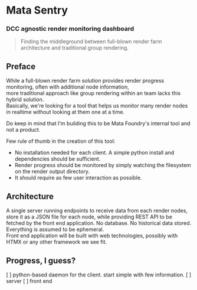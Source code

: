 # Mata Sentry
### DCC agnostic render monitoring dashboard
> Finding the middleground between full-blown render farm architecture and traditional group rendering.

## Preface
While a full-blown render farm solution provides render progress monitoring, often with additional node information,  
more traditional approach like group rendering within an team lacks this hybrid solution.  
Basically, we're looking for a tool that helps us monitor many render nodes in realtime without looking at them one at a time.  

Do keep in mind that I'm building this to be Mata Foundry's internal tool and not a product.

Few rule of thumb in the creation of this tool:  
- No installation needed for each client. A simple python install and dependencies should be sufficient.
- Render progress should be monitored by simply watching the filesystem on the render output directory.
- It should require as few user interaction as possible.

## Architecture
A single server running endpoints to receive data from each render nodes, store it as a JSON file for each node, while providing REST API to be fetched by the front end application. No database. No historical data stored. Everything is assumed to be ephemeral.  
Front end application will be built with web technologies, possibly with HTMX or any other framework we see fit.  

## Progress, I guess?
[ ] python-based daemon for the client. start simple with few information.
[ ] server
[ ] front end
